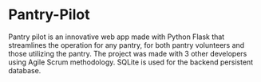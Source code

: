 # Pantry-Pilot
Pantry pilot is an innovative web app made with Python Flask that streamlines the operation for any pantry, for both pantry volunteers and those utilizing the pantry. The project was made with 3 other developers using Agile Scrum methodology. SQLite is used for the backend persistent database.

